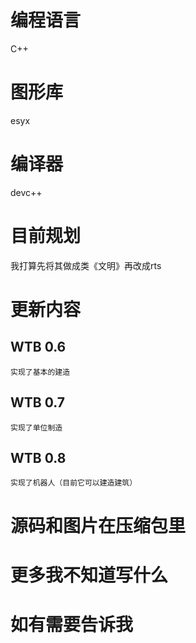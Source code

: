 # 编程语言 
  C++ 
# 图形库 
  esyx
# 编译器 
  devc++
# 目前规划
  我打算先将其做成类《文明》再改成rts
# 更新内容
## WTB 0.6
    实现了基本的建造
## WTB 0.7
    实现了单位制造
## WTB 0.8
    实现了机器人（目前它可以建造建筑）
# 源码和图片在压缩包里
# 更多我不知道写什么  
# 如有需要告诉我
